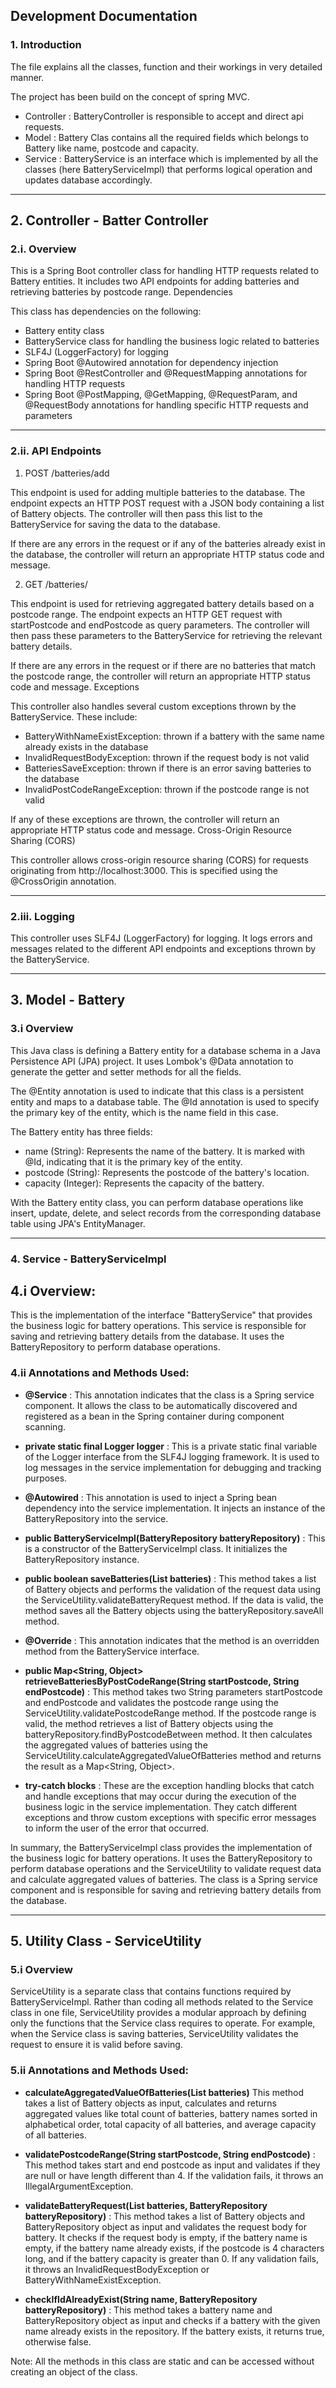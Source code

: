 ## Development Documentation

### 1. Introduction
The file explains all the classes, function and their workings in very detailed manner.

The project has been build on the concept of spring MVC.

* Controller  : BatteryController is responsible to accept and direct api requests.
* Model       : Battery Clas contains all the required fields which belongs to Battery like name, postcode and capacity.
* Service     : BatteryService is an interface which is implemented by all the classes (here BatteryServiceImpl)
                  that performs logical operation and updates database accordingly.
  
---
## 2. Controller  - Batter Controller 

### 2.i. Overview

This is a Spring Boot controller class for handling HTTP requests related to Battery entities. It includes two API endpoints for adding batteries and retrieving batteries by postcode range.
Dependencies

This class has dependencies on the following:

* Battery entity class
* BatteryService class for handling the business logic related to batteries
* SLF4J (LoggerFactory) for logging
* Spring Boot @Autowired annotation for dependency injection
* Spring Boot @RestController and @RequestMapping annotations for handling HTTP requests
* Spring Boot @PostMapping, @GetMapping, @RequestParam, and @RequestBody annotations for handling specific HTTP requests and parameters
---
### 2.ii. API Endpoints

1. POST /batteries/add

This endpoint is used for adding multiple batteries to the database. The endpoint expects an HTTP POST request with a JSON body containing a list of Battery objects. The controller will then pass this list to the BatteryService for saving the data to the database.

If there are any errors in the request or if any of the batteries already exist in the database, the controller will return an appropriate HTTP status code and message.

2. GET /batteries/

This endpoint is used for retrieving aggregated battery details based on a postcode range. The endpoint expects an HTTP GET request with startPostcode and endPostcode as query parameters. The controller will then pass these parameters to the BatteryService for retrieving the relevant battery details.

If there are any errors in the request or if there are no batteries that match the postcode range, the controller will return an appropriate HTTP status code and message.
Exceptions

This controller also handles several custom exceptions thrown by the BatteryService. These include:

* BatteryWithNameExistException: thrown if a battery with the same name already exists in the database
* InvalidRequestBodyException: thrown if the request body is not valid
* BatteriesSaveException: thrown if there is an error saving batteries to the database
* InvalidPostCodeRangeException: thrown if the postcode range is not valid

If any of these exceptions are thrown, the controller will return an appropriate HTTP status code and message.
Cross-Origin Resource Sharing (CORS)

This controller allows cross-origin resource sharing (CORS) for requests originating from http://localhost:3000. This is specified using the @CrossOrigin annotation.

---

### 2.iii. Logging

This controller uses SLF4J (LoggerFactory) for logging. 
It logs errors and messages related to the different API endpoints and exceptions thrown by the BatteryService.

---

## 3. Model  - Battery

### 3.i Overview 

This Java class is defining a Battery entity for a database schema in a Java Persistence API (JPA) project. 
It uses Lombok's @Data annotation to generate the getter and setter methods for all the fields.

The @Entity annotation is used to indicate that this class is a persistent entity and maps to a database table. 
The @Id annotation is used to specify the primary key of the entity, which is the name field in this case.

The Battery entity has three fields:

* name (String): Represents the name of the battery. It is marked with @Id, indicating that it is the primary key of the entity.
* postcode (String): Represents the postcode of the battery's location.
* capacity (Integer): Represents the capacity of the battery.

With the Battery entity class, you can perform database operations like insert, update, delete, and select records from the corresponding database table using JPA's EntityManager.

---
### 4. Service - BatteryServiceImpl

## 4.i Overview:
This is the implementation of the interface "BatteryService" that provides the business logic for battery operations. 
This service is responsible for saving and retrieving battery details from the database. 
It uses the BatteryRepository to perform database operations.

### 4.ii Annotations and Methods Used:

*  __@Service__ : This annotation indicates that the class is a Spring service component. It allows the class to be automatically discovered and registered as a bean in the Spring container during component scanning.

* __private static final Logger logger__ : This is a private static final variable of the Logger interface from the SLF4J logging framework. It is used to log messages in the service implementation for debugging and tracking purposes.

* __@Autowired__ : This annotation is used to inject a Spring bean dependency into the service implementation. It injects an instance of the BatteryRepository into the service.

* __public BatteryServiceImpl(BatteryRepository batteryRepository)__ : This is a constructor of the BatteryServiceImpl class. It initializes the BatteryRepository instance.

* __public boolean saveBatteries(List<Battery> batteries)__ : This method takes a list of Battery objects and performs the validation of the request data using the ServiceUtility.validateBatteryRequest method. If the data is valid, the method saves all the Battery objects using the batteryRepository.saveAll method.

* __@Override__ : This annotation indicates that the method is an overridden method from the BatteryService interface.

* __public Map<String, Object> retrieveBatteriesByPostCodeRange(String startPostcode, String endPostcode)__ : This method takes two String parameters startPostcode and endPostcode and validates the postcode range using the ServiceUtility.validatePostcodeRange method. If the postcode range is valid, the method retrieves a list of Battery objects using the batteryRepository.findByPostcodeBetween method. It then calculates the aggregated values of batteries using the ServiceUtility.calculateAggregatedValueOfBatteries method and returns the result as a Map<String, Object>.

* __try-catch blocks__ : These are the exception handling blocks that catch and handle exceptions that may occur during the execution of the business logic in the service implementation. They catch different exceptions and throw custom exceptions with specific error messages to inform the user of the error that occurred.

In summary, the BatteryServiceImpl class provides the implementation of the business logic for battery operations. It uses the BatteryRepository to perform database operations and the ServiceUtility to validate request data and calculate aggregated values of batteries. The class is a Spring service component and is responsible for saving and retrieving battery details from the database.
  
  ---
  ## 5. Utility Class - ServiceUtility

 ### 5.i Overview
  
ServiceUtility is a separate class that contains functions required by BatteryServiceImpl. Rather than coding all methods related to the Service class in one file, ServiceUtility provides a modular approach by defining only the functions that the Service class requires to operate. For example, when the Service class is saving batteries, ServiceUtility validates the request to ensure it is valid before saving.
  
 ### 5.ii Annotations and Methods Used:
  
  * __calculateAggregatedValueOfBatteries(List<Battery> batteries)__  This method takes a list of Battery objects as input, calculates and returns aggregated values like total count of batteries, battery names sorted in alphabetical order, total capacity of all batteries, and average capacity of all batteries.

* __validatePostcodeRange(String startPostcode, String endPostcode)__ : This method takes start and end postcode as input and validates if they are null or have length different than 4. If the validation fails, it throws an IllegalArgumentException.

* __validateBatteryRequest(List<Battery> batteries, BatteryRepository batteryRepository)__ : This method takes a list of Battery objects and BatteryRepository object as input and validates the request body for battery. It checks if the request body is empty, if the battery name is empty, if the battery name already exists, if the postcode is 4 characters long, and if the battery capacity is greater than 0. If any validation fails, it throws an InvalidRequestBodyException or BatteryWithNameExistException.

* __checkIfIdAlreadyExist(String name, BatteryRepository batteryRepository)__ : This method takes a battery name and BatteryRepository object as input and checks if a battery with the given name already exists in the repository. If the battery exists, it returns true, otherwise false.

Note: All the methods in this class are static and can be accessed without creating an object of the class.
 
